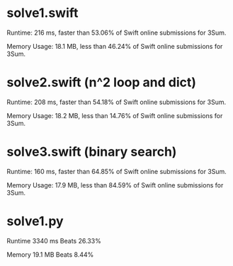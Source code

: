 # solve1.swift

Runtime: 216 ms, faster than 53.06% of Swift online submissions for 3Sum.

Memory Usage: 18.1 MB, less than 46.24% of Swift online submissions for 3Sum.

# solve2.swift (n^2 loop and dict)

Runtime: 208 ms, faster than 54.18% of Swift online submissions for 3Sum.

Memory Usage: 18.2 MB, less than 14.76% of Swift online submissions for 3Sum.

# solve3.swift (binary search)

Runtime: 160 ms, faster than 64.85% of Swift online submissions for 3Sum.

Memory Usage: 17.9 MB, less than 84.59% of Swift online submissions for 3Sum.

# solve1.py

Runtime 3340 ms Beats 26.33%

Memory 19.1 MB Beats 8.44%

